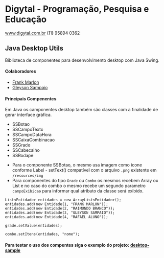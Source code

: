 # Digytal - Programação, Pesquisa e Educação
www.digytal.com.br
(11) 95894 0362

## Java Desktop Utils

Biblioteca de componentes para desenvolvimento desktop com Java Swing.

#### Colaboradores
- [Frank Marlon](https://github.com/fmarlon)
- [Gleyson Sampaio](https://github.com/glysns)

#### Principais Compenentes
Em Java os camponentes desktop também são classes com a finalidade de gerar interface gráfica.

- SSBotao
- SSCampoTexto
- SSCampoDataHora
- SSCaixaCombinacao
- SSGrade
- SSCabecalho
- SSRodape

* Para o componente SSBotao, o mesmo usa imagem como icone conforme Label - setText() compatível com o arquivo `.png` existente em `/resources/img`
* Para componentes do tipo `Grade` ou `Combo` os mesmos recebem Array ou List e no caso do combo o mesmo recebe um segundo parametro `campoExibicao` para informar qual atributo da classe será exibido.
```
List<Entidade> entidades = new ArrayList<Entidade>();
entidades.add(new Entidade(1, "FRANK MARLON"));
entidades.add(new Entidade(2, "RAIMUNDO BRANCO"));
entidades.add(new Entidade(3, "GLEYSON SAMPAIO"));
entidades.add(new Entidade(4, "RAFAEL ALUNO"));

grade.setValue(entidades);

combo.setItens(entidades, "nome");
```

#### Para testar o uso dos compentes siga o exemplo do projeto: [desktop-sample](https://github.com/glysns/java-exemplos/tree/main/java-swing/desktop-sample)
